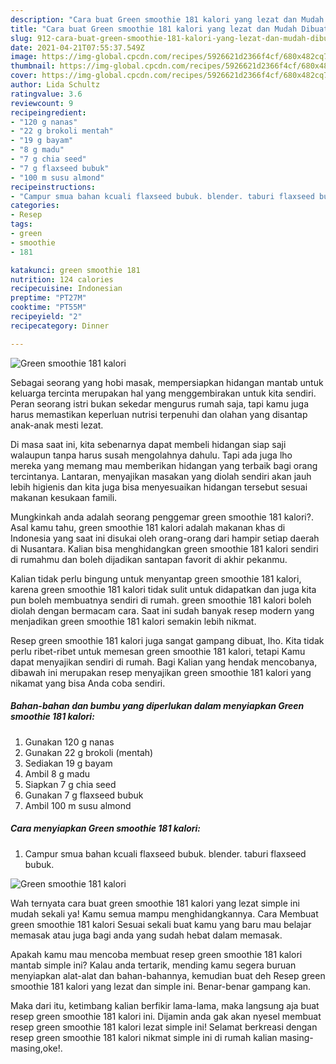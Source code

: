 ```yaml
---
description: "Cara buat Green smoothie 181 kalori yang lezat dan Mudah Dibuat"
title: "Cara buat Green smoothie 181 kalori yang lezat dan Mudah Dibuat"
slug: 912-cara-buat-green-smoothie-181-kalori-yang-lezat-dan-mudah-dibuat
date: 2021-04-21T07:55:37.549Z
image: https://img-global.cpcdn.com/recipes/5926621d2366f4cf/680x482cq70/green-smoothie-181-kalori-foto-resep-utama.jpg
thumbnail: https://img-global.cpcdn.com/recipes/5926621d2366f4cf/680x482cq70/green-smoothie-181-kalori-foto-resep-utama.jpg
cover: https://img-global.cpcdn.com/recipes/5926621d2366f4cf/680x482cq70/green-smoothie-181-kalori-foto-resep-utama.jpg
author: Lida Schultz
ratingvalue: 3.6
reviewcount: 9
recipeingredient:
- "120 g nanas"
- "22 g brokoli mentah"
- "19 g bayam"
- "8 g madu"
- "7 g chia seed"
- "7 g flaxseed bubuk"
- "100 m susu almond"
recipeinstructions:
- "Campur smua bahan kcuali flaxseed bubuk. blender. taburi flaxseed bubuk."
categories:
- Resep
tags:
- green
- smoothie
- 181

katakunci: green smoothie 181 
nutrition: 124 calories
recipecuisine: Indonesian
preptime: "PT27M"
cooktime: "PT55M"
recipeyield: "2"
recipecategory: Dinner

---
```



![Green smoothie 181 kalori](https://img-global.cpcdn.com/recipes/5926621d2366f4cf/680x482cq70/green-smoothie-181-kalori-foto-resep-utama.jpg)

Sebagai seorang yang hobi masak, mempersiapkan hidangan mantab untuk keluarga tercinta merupakan hal yang menggembirakan untuk kita sendiri. Peran seorang istri bukan sekedar mengurus rumah saja, tapi kamu juga harus memastikan keperluan nutrisi terpenuhi dan olahan yang disantap anak-anak mesti lezat.

Di masa  saat ini, kita sebenarnya dapat membeli hidangan siap saji walaupun tanpa harus susah mengolahnya dahulu. Tapi ada juga lho mereka yang memang mau memberikan hidangan yang terbaik bagi orang tercintanya. Lantaran, menyajikan masakan yang diolah sendiri akan jauh lebih higienis dan kita juga bisa menyesuaikan hidangan tersebut sesuai makanan kesukaan famili. 



Mungkinkah anda adalah seorang penggemar green smoothie 181 kalori?. Asal kamu tahu, green smoothie 181 kalori adalah makanan khas di Indonesia yang saat ini disukai oleh orang-orang dari hampir setiap daerah di Nusantara. Kalian bisa menghidangkan green smoothie 181 kalori sendiri di rumahmu dan boleh dijadikan santapan favorit di akhir pekanmu.

Kalian tidak perlu bingung untuk menyantap green smoothie 181 kalori, karena green smoothie 181 kalori tidak sulit untuk didapatkan dan juga kita pun boleh membuatnya sendiri di rumah. green smoothie 181 kalori boleh diolah dengan bermacam cara. Saat ini sudah banyak resep modern yang menjadikan green smoothie 181 kalori semakin lebih nikmat.

Resep green smoothie 181 kalori juga sangat gampang dibuat, lho. Kita tidak perlu ribet-ribet untuk memesan green smoothie 181 kalori, tetapi Kamu dapat menyajikan sendiri di rumah. Bagi Kalian yang hendak mencobanya, dibawah ini merupakan resep menyajikan green smoothie 181 kalori yang nikamat yang bisa Anda coba sendiri.

<!--inarticleads1-->

##### Bahan-bahan dan bumbu yang diperlukan dalam menyiapkan Green smoothie 181 kalori:

1. Gunakan 120 g nanas
1. Gunakan 22 g brokoli (mentah)
1. Sediakan 19 g bayam
1. Ambil 8 g madu
1. Siapkan 7 g chia seed
1. Gunakan 7 g flaxseed bubuk
1. Ambil 100 m susu almond




<!--inarticleads2-->

##### Cara menyiapkan Green smoothie 181 kalori:

1. Campur smua bahan kcuali flaxseed bubuk. blender. taburi flaxseed bubuk.
<img src="https://img-global.cpcdn.com/steps/71a95b171b84d38a/160x128cq70/green-smoothie-181-kalori-langkah-memasak-1-foto.jpg" alt="Green smoothie 181 kalori">



Wah ternyata cara buat green smoothie 181 kalori yang lezat simple ini mudah sekali ya! Kamu semua mampu menghidangkannya. Cara Membuat green smoothie 181 kalori Sesuai sekali buat kamu yang baru mau belajar memasak atau juga bagi anda yang sudah hebat dalam memasak.

Apakah kamu mau mencoba membuat resep green smoothie 181 kalori mantab simple ini? Kalau anda tertarik, mending kamu segera buruan menyiapkan alat-alat dan bahan-bahannya, kemudian buat deh Resep green smoothie 181 kalori yang lezat dan simple ini. Benar-benar gampang kan. 

Maka dari itu, ketimbang kalian berfikir lama-lama, maka langsung aja buat resep green smoothie 181 kalori ini. Dijamin anda gak akan nyesel membuat resep green smoothie 181 kalori lezat simple ini! Selamat berkreasi dengan resep green smoothie 181 kalori nikmat simple ini di rumah kalian masing-masing,oke!.

